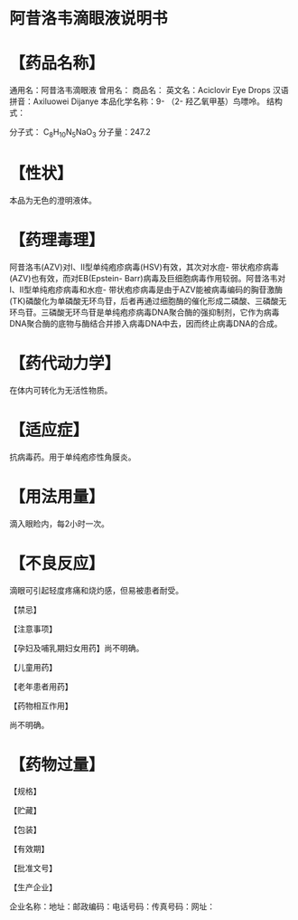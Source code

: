 # 阿昔洛韦滴眼液说明书

# 【药品名称】

通用名：阿昔洛韦滴眼液  曾用名：  商品名：  英文名：Aciclovir Eye Drops  汉语拼音：Axiluowei Dijanye  本品化学名称：9- （2- 羟乙氧甲基）鸟嘌呤。  结构式：

分子式：  $\mathrm{C_8H_{10}N_5NaO_3}$   分子量：247.2

# 【性状】

本品为无色的澄明液体。

# 【药理毒理】

阿昔洛韦(AZV)对I、Ⅱ型单纯疱疹病毒(HSV)有效，其次对水痘- 带状疱疹病毒(AZV)也有效，而对EB(Epstein- Barr)病毒及巨细胞病毒作用较弱。阿昔洛韦对I、Ⅱ型单纯疱疹病毒和水痘- 带状疱疹病毒是由于AZV能被病毒编码的胸苷激酶(TK)磷酸化为单磷酸无环鸟苷，后者再通过细胞酶的催化形成二磷酸、三磷酸无环鸟苷。三磷酸无环鸟苷是单纯疱疹病毒DNA聚合酶的强抑制剂，它作为病毒DNA聚合酶的底物与酶结合并掺入病毒DNA中去，因而终止病毒DNA的合成。

# 【药代动力学】

在体内可转化为无活性物质。

# 【适应症】

抗病毒药。用于单纯疱疹性角膜炎。

# 【用法用量】

滴入眼睑内，每2小时一次。

# 【不良反应】

滴眼可引起轻度疼痛和烧灼感，但易被患者耐受。

【禁忌】

【注意事项】

【孕妇及哺乳期妇女用药】尚不明确。

【儿童用药】

【老年患者用药】

【药物相互作用】

尚不明确。

# 【药物过量】

【规格】

【贮藏】

【包装】

【有效期】

【批准文号】

【生产企业】

企业名称：地址：邮政编码：电话号码：传真号码：网址：